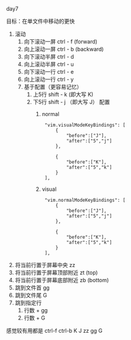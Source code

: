 day7

目标：在单文件中移动的更快

1. 滚动
    1. 向下滚动一屏 ctrl - f (forward)
    2. 向上滚动一屏 ctrl - b (backward)
    3. 向下滚动半屏 ctrl - d
    4. 向上滚动半屏 ctrl - u
    5. 向下滚动一行 ctrl - e
    6. 向上滚动一行 ctrl - y
    7. 基于配置（更容易记忆）
        1. 上5行 shift - k (即大写 K)
        2. 下5行 shift - j （即大写 J）
        配置
            1. normal

                    "vim.visualModeKeyBindings": [
                        {
                            "before":["J"],
                            "after":["5","j"]
                        },

                        {
                            "before":["K"],
                            "after":["5","k"]
                        }
                    ],
            2. visual

                    "vim.normalModeKeyBindings": [
                        {
                            "before":["J"],
                            "after":["5","j"]
                        },

                        {
                            "before":["K"],
                            "after":["5","k"]
                        }
                    ],

2. 将当前行置于屏幕中央 zz
3. 将当前行置于屏幕顶部附近 zt (top)
4. 将当前行置于屏幕底部附近 zb (bottom)
5. 跳到文件首 gg
6. 跳到文件尾 G
7. 跳到指定行
    1. 行数 + gg
    2. 行数 + G

感觉较有用都是 ctrl-f ctrl-b K J zz gg G